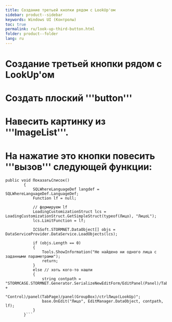 ```yaml
---
title: Создание третьей кнопки рядом с LookUp'ом
sidebar: product--sidebar
keywords: Windows UI (Контролы)
toc: true
permalink: ru/look-up-third-button.html
folder: product--folder
lang: ru
---
```


# Создание третьей кнопки рядом с LookUp'ом

# Создать плоский '''button''' 
# Навесить картинку из '''ImageList'''.
# На нажатие это кнопки повесить '''вызов''' следующей функции:

```
public void ПоказатьСписок()
		{
			SQLWhereLanguageDef langdef = SQLWhereLanguageDef.LanguageDef;
			Function lf = null;

			// формируем lf
			LoadingCustomizationStruct lcs = LoadingCustomizationStruct.GetSimpleStruct(typeof(Лицо), "ЛицоL");
			lcs.LimitFunction = lf;

			ICSSoft.STORMNET.DataObject[] objs = DataServiceProvider.DataService.LoadObjects(lcs);	
	
			if (objs.Length == 0)
			{
				Tools.ShowInformation("Не найдено ни одного лица с заданными параметрами");
				return;
			}
			else // хоть кого-то нашли
			{
				string contpath = "STORMCASE.STORMNET.Generator.SerializeNewEditForm/EditPanel(Panel)/TabControl(Tab" +
					"Control)/panel(TabPage)/panel(GroupBox)/ctrlЛицо(LookUp)";
				base.OnEdit("Лицо", EditManager.DataObject, contpath, lf);
			}
		}```
 

